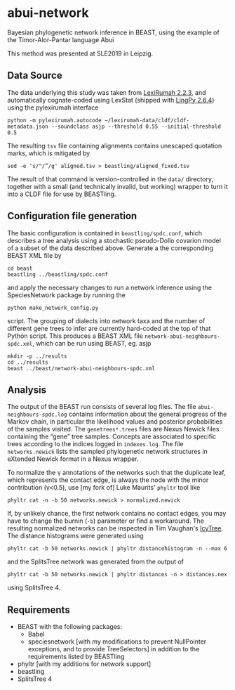 # abui-network
Bayesian phylogenetic network inference in BEAST, using the example of the Timor-Alor-Pantar language Abui

This method was presented at SLE2019 in Leipzig.

## Data Source
The data underlying this study was taken from [LexiRumah 2.2.3](https://github.com/lessersunda/lexirumah-data/commit/67a89d9dc733c068d78288878482ff56eb206e5a), and automatically cognate-coded using LexStat (shipped with [LingPy 2.6.4](https://doi.org/10.5281/zenodo.1544172)) using the pylexirumah interface

    python -m pylexirumah.autocode ~/lexirumah-data/cldf/cldf-metadata.json --soundclass asjp --threshold 0.55 --initial-threshold 0.5
    
The resulting `tsv` file containing alignments contains unescaped quotation marks, which is mitigated by

    sed -e 's/"/”/g' aligned.tsv > beastling/aligned_fixed.tsv
    
The result of that command is version-controlled in the `data/` directory, together with a small (and technically invalid, but working) wrapper to turn it into a CLDF file for use by BEASTling.

## Configuration file generation

The basic configuration is contained in `beastling/spdc.conf`, which describes a tree analysis using a stochastic pseudo-Dollo covarion model of a subset of the data described above. Generate a the corresponding BEAST XML file by

    cd beast
    beastling ../beastling/spdc.conf
    
and apply the necessary changes to run a network inference using the SpeciesNetwork package by running the

    python make_network_config.py
    
script. The grouping of dialects into network taxa and the number of different gene trees to infer are currently hard-coded at the top of that Python script.
This produces a BEAST XML file `network-abui-neighbours-spdc.xml`, which can be run using BEAST, eg. asjp

    mkdir -p ../results
    cd ../results
    beast ../beast/network-abui-neighbours-spdc.xml

## Analysis

The output of the BEAST run consists of several log files. The file `abui-neighbours-spdc.log` contains information about the general progress of the Markov chain, in particular the likelihood values and posterior probabilities of the samples visited. The `genetrees*.trees` files are Nexus Newick files containing the “gene” tree samples. Concepts are associated to specific trees according to the indices logged in `indexes.log`. The file `networks.newick` lists the sampled phylogenetic network structures in eXtended Newick format in a Nexus wrapper.

To normalize the γ annotations of the networks such that the duplicate leaf, which represents the contact edge, is always the node with the minor contribution (γ<0.5), use [my fork of] Luke Maurits' `phyltr` tool like

    phyltr cat -n -b 50 networks.newick > normalized.newick
    
If, by unlikely chance, the first network contains no contact edges, you may have to change the burnin (`-b`) parameter or find a workaround. The resulting normalized networks can be inspected in Tim Vaughan's [IcyTree](https://icytree.org). The distance histograms were generated using

    phyltr cat -b 50 networks.newick | phyltr distancehistogram -n --max 6 
    
and the SplitsTree network was generated from the output of
    
    phyltr cat -b 50 networks.newick | phyltr distances -n > distances.nex
    
using SplitsTree 4.

## Requirements

 - BEAST with the following packages:
   - Babel
   - speciesnetwork [with my modifications to prevent NullPointer exceptions, and to provide TreeSelectors]
   in addition to the requirements listed by BEASTling
 - phyltr [with my additions for network support]
 - beastling
 - SplitsTree 4
